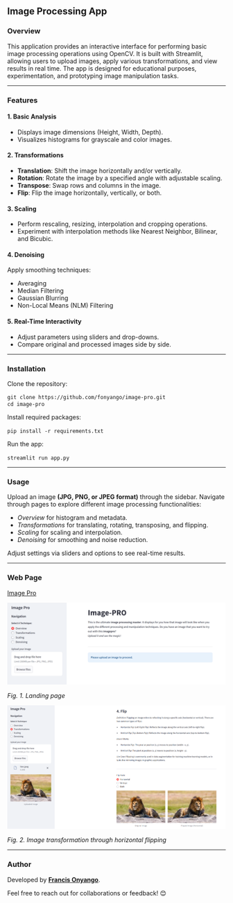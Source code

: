 ## Image Processing App

### Overview

This application provides an interactive interface for performing basic image processing operations using OpenCV. It is built with Streamlit, allowing users to upload images, apply various transformations, and view results in real time. The app is designed for educational purposes, experimentation, and prototyping image manipulation tasks.

---

### Features

#### 1. Basic Analysis

- Displays image dimensions (Height, Width, Depth).
- Visualizes histograms for grayscale and color images.

#### 2. Transformations

- **Translation**: Shift the image horizontally and/or vertically.
- **Rotation**: Rotate the image by a specified angle with adjustable scaling.
- **Transpose**: Swap rows and columns in the image.
- **Flip**: Flip the image horizontally, vertically, or both.

#### 3. Scaling

- Perform rescaling, resizing, interpolation and cropping operations.
- Experiment with interpolation methods like Nearest Neighbor, Bilinear, and Bicubic.

#### 4. Denoising

Apply smoothing techniques:

- Averaging
- Median Filtering
- Gaussian Blurring
- Non-Local Means (NLM) Filtering

#### 5. Real-Time Interactivity

- Adjust parameters using sliders and drop-downs.
- Compare original and processed images side by side.

---

### Installation

Clone the repository:

```
git clone https://github.com/fonyango/image-pro.git
cd image-pro
```

Install required packages:

`pip install -r requirements.txt`

Run the app:

`streamlit run app.py`

---

### Usage

Upload an image **(JPG, PNG, or JPEG format)** through the sidebar.
Navigate through pages to explore different image processing functionalities:

- *Overview* for histogram and metadata.
- *Transformations* for translating, rotating, transposing, and flipping.
- *Scaling* for scaling and interpolation.
- *Denoising* for smoothing and noise reduction.

Adjust settings via sliders and options to see real-time results.

---

### Web Page

[Image Pro](https://image-master.streamlit.app/)

![image-pro-page](img/image-pro.png)

*Fig. 1. Landing page*

![flip-image-page](img/flip-image.png)

*Fig. 2. Image transformation through horizontal flipping*

---

### Author

Developed by [**Francis Onyango**](https://www.linkedin.com/in/francis-onyango-70825b1a9/).

Feel free to reach out for collaborations or feedback! 😊